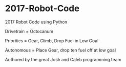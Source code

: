 # 2017-Robot-Code
2017 Robot Code using Python

Drivetrain = Octocanum

Priorities = Gear, Climb, Drop Fuel in Low Goal

Autonomous = Place Gear, drop ten fuel off at low goal

Authored by the great Josh and Caleb programming team
